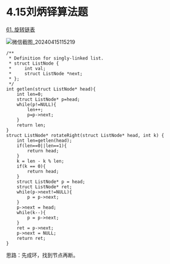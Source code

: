 # 4.15刘炳铎算法题

[61. 旋转链表](https://leetcode.cn/problems/rotate-list/)

![微信截图_20240415115219](https://gitee.com/liu-bingduo/pic-bed/raw/master/img/%E5%BE%AE%E4%BF%A1%E6%88%AA%E5%9B%BE_20240415115219.png)

```
/**
 * Definition for singly-linked list.
 * struct ListNode {
 *     int val;
 *     struct ListNode *next;
 * };
 */
int getlen(struct ListNode* head){
    int len=0;
    struct ListNode* p=head;
    while(p!=NULL){
        len++;
        p=p->next;
    }
    return len;
}
struct ListNode* rotateRight(struct ListNode* head, int k) {
    int len=getlen(head);
    if(len==0||len==1){
        return head;
    }
    k = len - k % len;
    if(k == 0){
        return head;
    }
    struct ListNode* p = head;
    struct ListNode* ret;
    while(p->next!=NULL){
        p = p->next;
    }
    p->next = head;
    while(k--){
        p = p->next;
    }
    ret = p->next;
    p->next = NULL;
    return ret;
}
```

思路：先成环，找到节点再断。